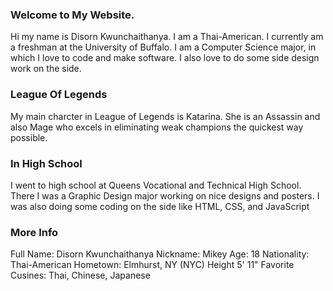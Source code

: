 ### Welcome to My Website.
Hi my name is Disorn Kwunchaithanya. I am a Thai-American. I currently am a freshman at the University of Buffalo. I am a Computer Science major, in which I love to code and make software. I also love to do some side design work on the side.

### League Of Legends
My main charcter in League of Legends is Katarina. She is an Assassin and also Mage who excels in eliminating weak champions the quickest way possible.

### In High School
I went to high school at Queens Vocational and Technical High School. There I was a Graphic Design major working on nice designs and posters. I was also doing some coding on the side like HTML, CSS, and JavaScript

### More Info
Full Name: Disorn Kwunchaithanya
Nickname: Mikey
Age: 18
Nationality: Thai-American
Hometown: Elmhurst, NY (NYC)
Height 5' 11"
Favorite Cusines: Thai, Chinese, Japanese
